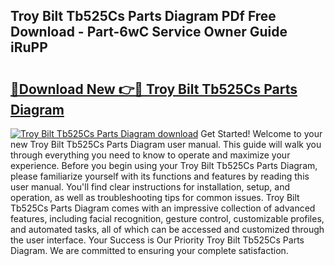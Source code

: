 ## Troy Bilt Tb525Cs Parts Diagram PDf Free Download - Part-6wC Service Owner Guide iRuPP

# <h2><a href="http://dfphhv8.blite.top/?on=Troy+Bilt+Tb525Cs+Parts+Diagram">🔗Download New 👉🔴 Troy Bilt Tb525Cs Parts Diagram</a></h2>

[![Troy Bilt Tb525Cs Parts Diagram download](https://i.imgur.com/lujVjoI.png)](http://dfphhv8.blite.top/?on=Troy+Bilt+Tb525Cs+Parts+Diagram)
Get Started! Welcome to your new Troy Bilt Tb525Cs Parts Diagram user manual. This guide will walk you through everything you need to know to operate and maximize your experience. Before you begin using your Troy Bilt Tb525Cs Parts Diagram, please familiarize yourself with its functions and features by reading this user manual. You'll find clear instructions for installation, setup, and operation, as well as troubleshooting tips for common issues. Troy Bilt Tb525Cs Parts Diagram comes with an impressive collection of advanced features, including facial recognition, gesture control, customizable profiles, and automated tasks, all of which can be accessed and customized through the user interface. Your Success is Our Priority Troy Bilt Tb525Cs Parts Diagram. We are committed to ensuring your complete satisfaction.

